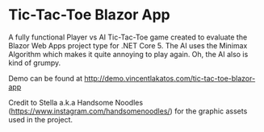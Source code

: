 # Tic-Tac-Toe Blazor App
 A fully functional Player vs AI Tic-Tac-Toe game created to evaluate the Blazor Web Apps project type for .NET Core 5. The AI uses the Minimax Algorithm which makes it quite annoying to play again. Oh, the AI also is kind of grumpy.
 
Demo can be found at http://demo.vincentlakatos.com/tic-tac-toe-blazor-app

Credit to Stella a.k.a Handsome Noodles (https://www.instagram.com/handsomenoodles/) for the graphic assets used in the project.
